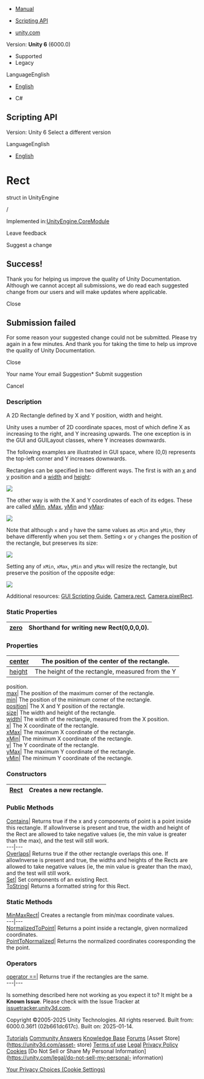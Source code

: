 [ ]()

  * [Manual](../Manual/index.html)
  * [Scripting API](../ScriptReference/index.html)

  * [unity.com](https://unity.com/)

Version: **Unity 6** (6000.0)

  * Supported
  * Legacy

LanguageEnglish

  * [English]()

  * C#

[ ](https://docs.unity3d.com)

## Scripting API

Version: Unity 6 Select a different version

LanguageEnglish

  * [English]()

# Rect

struct in UnityEngine

/

Implemented in:[UnityEngine.CoreModule](UnityEngine.CoreModule.html)

Leave feedback

Suggest a change

## Success!

Thank you for helping us improve the quality of Unity Documentation. Although
we cannot accept all submissions, we do read each suggested change from our
users and will make updates where applicable.

Close

## Submission failed

For some reason your suggested change could not be submitted. Please <a>try
again</a> in a few minutes. And thank you for taking the time to help us
improve the quality of Unity Documentation.

Close

Your name Your email Suggestion* Submit suggestion

Cancel

[ ]()

### Description

A 2D Rectangle defined by X and Y position, width and height.

Unity uses a number of 2D coordinate spaces, most of which define X as
increasing to the right, and Y increasing upwards. The one exception is in the
GUI and GUILayout classes, where Y increases downwards.  
  
The following examples are illustrated in GUI space, where (0,0) represents
the top-left corner and Y increases downwards.  
  
Rectangles can be specified in two different ways. The first is with an
[x](Rect-x.html) and [y](Rect-y.html) position and a [width](Rect-width.html)
and [height](Rect-height.html):  
  
![](../StaticFiles/ScriptRefImages/RectXY.svg)  
  
The other way is with the X and Y coordinates of each of its edges. These are
called [xMin](Rect-xMin.html), [xMax](Rect-xMax.html), [yMin](Rect-yMin.html)
and [yMax](Rect-yMax.html):  
  
![](../StaticFiles/ScriptRefImages/RectXMinYMin.svg)  
  
Note that although `x` and `y` have the same values as `xMin` and `yMin`, they
behave differently when you set them. Setting `x` or `y` changes the position
of the rectangle, but preserves its size:  
  
![](../StaticFiles/ScriptRefImages/RectSetX.svg)  
  
Setting any of `xMin`, `xMax`, `yMin` and `yMax` will resize the rectangle,
but preserve the position of the opposite edge:  
  
![](../StaticFiles/ScriptRefImages/RectSetXMin.svg)  
  
Additional resources: [GUI Scripting Guide](../Manual/gui-Basics.html),
[Camera.rect](Camera-rect.html), [Camera.pixelRect](Camera-pixelRect.html).

### Static Properties

[zero](Rect-zero.html)| Shorthand for writing new Rect(0,0,0,0).  
---|---  
  
### Properties

[center](Rect-center.html)| The position of the center of the rectangle.  
---|---  
[height](Rect-height.html)| The height of the rectangle, measured from the Y
position.  
[max](Rect-max.html)| The position of the maximum corner of the rectangle.  
[min](Rect-min.html)| The position of the minimum corner of the rectangle.  
[position](Rect-position.html)| The X and Y position of the rectangle.  
[size](Rect-size.html)| The width and height of the rectangle.  
[width](Rect-width.html)| The width of the rectangle, measured from the X
position.  
[x](Rect-x.html)| The X coordinate of the rectangle.  
[xMax](Rect-xMax.html)| The maximum X coordinate of the rectangle.  
[xMin](Rect-xMin.html)| The minimum X coordinate of the rectangle.  
[y](Rect-y.html)| The Y coordinate of the rectangle.  
[yMax](Rect-yMax.html)| The maximum Y coordinate of the rectangle.  
[yMin](Rect-yMin.html)| The minimum Y coordinate of the rectangle.  
  
### Constructors

[Rect](Rect-ctor.html)| Creates a new rectangle.  
---|---  
  
### Public Methods

[Contains](Rect.Contains.html)| Returns true if the x and y components of
point is a point inside this rectangle. If allowInverse is present and true,
the width and height of the Rect are allowed to take negative values (ie, the
min value is greater than the max), and the test will still work.  
---|---  
[Overlaps](Rect.Overlaps.html)| Returns true if the other rectangle overlaps
this one. If allowInverse is present and true, the widths and heights of the
Rects are allowed to take negative values (ie, the min value is greater than
the max), and the test will still work.  
[Set](Rect.Set.html)| Set components of an existing Rect.  
[ToString](Rect.ToString.html)| Returns a formatted string for this Rect.  
  
### Static Methods

[MinMaxRect](Rect.MinMaxRect.html)| Creates a rectangle from min/max
coordinate values.  
---|---  
[NormalizedToPoint](Rect.NormalizedToPoint.html)| Returns a point inside a
rectangle, given normalized coordinates.  
[PointToNormalized](Rect.PointToNormalized.html)| Returns the normalized
coordinates cooresponding the the point.  
  
### Operators

[operator ==](Rect-operator_eq.html)| Returns true if the rectangles are the
same.  
---|---  
  
Is something described here not working as you expect it to? It might be a
**Known Issue**. Please check with the Issue Tracker at
[issuetracker.unity3d.com](https://issuetracker.unity3d.com).

Copyright ©2005-2025 Unity Technologies. All rights reserved. Built from:
6000.0.36f1 (02b661dc617c). Built on: 2025-01-14.

[Tutorials](https://unity3d.com/learn) [Community
Answers](https://answers.unity3d.com) [Knowledge
Base](https://support.unity3d.com/hc/en-us)
[Forums](https://forum.unity3d.com) [Asset Store](https://unity3d.com/asset-
store) [Terms of use](https://docs.unity3d.com/Manual/TermsOfUse.html)
[Legal](https://unity.com/legal) [Privacy
Policy](https://unity.com/legal/privacy-policy)
[Cookies](https://unity.com/legal/cookie-policy) [Do Not Sell or Share My
Personal Information](https://unity.com/legal/do-not-sell-my-personal-
information)

[Your Privacy Choices (Cookie Settings)](javascript:void\(0\);)

